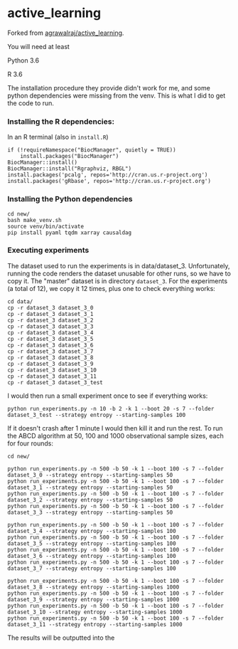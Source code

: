 # active_learning

Forked from [agrawalraj/active_learning](https://github.com/agrawalraj/active_learning).

You will need at least

Python 3.6

R 3.6

The installation procedure they provide didn't work for me, and some python dependencies were missing from the venv. This is what I did to get the code to run.

### Installing the R dependencies:

In an R terminal (also in `install.R`)

```
if (!requireNamespace("BiocManager", quietly = TRUE))
    install.packages("BiocManager")
BiocManager::install()
BiocManager::install("Rgraphviz, RBGL")
install.packages('pcalg', repos='http://cran.us.r-project.org')
install.packages('gRbase', repos='http://cran.us.r-project.org')
```

### Installing the Python dependencies

```
cd new/
bash make_venv.sh
source venv/bin/activate
pip install pyaml tqdm xarray causaldag
```

### Executing experiments

The dataset used to run the experiments is in data/dataset_3. Unfortunately, running the code renders the dataset unusable for other runs, so we have to copy it. The "master" dataset is in directory `dataset_3`. For the experiments (a total of 12), we copy it 12 times, plus one to check everything works:

```
cd data/
cp -r dataset_3 dataset_3_0
cp -r dataset_3 dataset_3_1
cp -r dataset_3 dataset_3_2
cp -r dataset_3 dataset_3_3
cp -r dataset_3 dataset_3_4
cp -r dataset_3 dataset_3_5
cp -r dataset_3 dataset_3_6
cp -r dataset_3 dataset_3_7
cp -r dataset_3 dataset_3_8
cp -r dataset_3 dataset_3_9
cp -r dataset_3 dataset_3_10
cp -r dataset_3 dataset_3_11
cp -r dataset_3 dataset_3_test
```

I would then run a small experiment once to see if everything works:

```
python run_experiments.py -n 10 -b 2 -k 1 --boot 20 -s 7 --folder dataset_3_test --strategy entropy --starting-samples 100
```

If it doesn't crash after 1 minute I would then kill it and run the rest. To run the ABCD algorithm at 50, 100 and 1000 observational sample sizes, each for four rounds:

```
cd new/

python run_experiments.py -n 500 -b 50 -k 1 --boot 100 -s 7 --folder dataset_3_0 --strategy entropy --starting-samples 50
python run_experiments.py -n 500 -b 50 -k 1 --boot 100 -s 7 --folder dataset_3_1 --strategy entropy --starting-samples 50
python run_experiments.py -n 500 -b 50 -k 1 --boot 100 -s 7 --folder dataset_3_2 --strategy entropy --starting-samples 50
python run_experiments.py -n 500 -b 50 -k 1 --boot 100 -s 7 --folder dataset_3_3 --strategy entropy --starting-samples 50

python run_experiments.py -n 500 -b 50 -k 1 --boot 100 -s 7 --folder dataset_3_4 --strategy entropy --starting-samples 100
python run_experiments.py -n 500 -b 50 -k 1 --boot 100 -s 7 --folder dataset_3_5 --strategy entropy --starting-samples 100
python run_experiments.py -n 500 -b 50 -k 1 --boot 100 -s 7 --folder dataset_3_6 --strategy entropy --starting-samples 100
python run_experiments.py -n 500 -b 50 -k 1 --boot 100 -s 7 --folder dataset_3_7 --strategy entropy --starting-samples 100

python run_experiments.py -n 500 -b 50 -k 1 --boot 100 -s 7 --folder dataset_3_8 --strategy entropy --starting-samples 1000
python run_experiments.py -n 500 -b 50 -k 1 --boot 100 -s 7 --folder dataset_3_9 --strategy entropy --starting-samples 1000
python run_experiments.py -n 500 -b 50 -k 1 --boot 100 -s 7 --folder dataset_3_10 --strategy entropy --starting-samples 1000
python run_experiments.py -n 500 -b 50 -k 1 --boot 100 -s 7 --folder dataset_3_11 --strategy entropy --starting-samples 1000
```

The results will be outputted into the 